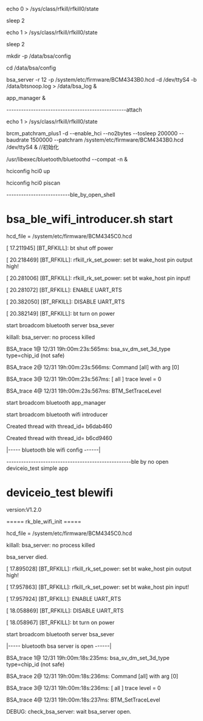echo 0 > /sys/class/rfkill/rfkill0/state

sleep 2

echo 1 > /sys/class/rfkill/rfkill0/state

sleep 2

mkdir -p /data/bsa/config

cd /data/bsa/config

bsa_server -r 12 -p /system/etc/firmware/BCM4343B0.hcd -d /dev/ttyS4 -b /data/btsnoop.log > /data/bsa_log &

app_manager &

-------------------------------------------------attach

echo 1 > /sys/class/rfkill/rfkill0/state

brcm_patchram_plus1 -d --enable_hci --no2bytes --tosleep 200000 --baudrate 1500000 --patchram /system/etc/firmware/BCM4343B0.hcd 
/dev/ttyS4 & //初始化

/usr/libexec/bluetooth/bluetoothd --compat -n & 

hciconfig hci0 up

hciconfig hci0 piscan 



--------------------------ble_by_open_shell

# bsa_ble_wifi_introducer.sh start

hcd_file = /system/etc/firmware/BCM4345C0.hcd

[   17.211945] [BT_RFKILL]: bt shut off power

[   20.218469] [BT_RFKILL]: rfkill_rk_set_power: set bt wake_host pin output high!

[   20.281006] [BT_RFKILL]: rfkill_rk_set_power: set bt wake_host pin input!

[   20.281072] [BT_RFKILL]: ENABLE UART_RTS

[   20.382050] [BT_RFKILL]: DISABLE UART_RTS

[   20.382149] [BT_RFKILL]: bt turn on power

start broadcom bluetooth server bsa_sever

killall: bsa_server: no process killed

BSA_trace 1@ 12/31 19h:00m:23s:565ms: bsa_sv_dm_set_3d_type type=chip_id (not safe)

BSA_trace 2@ 12/31 19h:00m:23s:566ms: Command [all] with arg [0]

BSA_trace 3@ 12/31 19h:00m:23s:567ms: [ all ] trace level = 0

BSA_trace 4@ 12/31 19h:00m:23s:567ms: BTM_SetTraceLevel

start broadcom bluetooth app_manager

start broadcom bluetooth wifi introducer

Created thread with thread_id=  b6dab460

Created thread with thread_id=  b6cd9460

|----- bluetooth ble wifi config ------|




---------------------------------------------------ble by no open deviceio_test simple app

# deviceio_test blewifi

version:V1.2.0

===== rk_ble_wifi_init =====

hcd_file = /system/etc/firmware/BCM4345C0.hcd

killall: bsa_server: no process killed

bsa_server died.

[ 17.895028] [BT_RFKILL]: rfkill_rk_set_power: set bt wake_host pin output high!

[ 17.957863] [BT_RFKILL]: rfkill_rk_set_power: set bt wake_host pin input!

[ 17.957924] [BT_RFKILL]: ENABLE UART_RTS

[ 18.058869] [BT_RFKILL]: DISABLE UART_RTS

[ 18.058967] [BT_RFKILL]: bt turn on power

start broadcom bluetooth server bsa_sever

|----- bluetooth bsa server is open ------|

BSA_trace 1@ 12/31 19h:00m:18s:235ms: bsa_sv_dm_set_3d_type type=chip_id (not safe)

BSA_trace 2@ 12/31 19h:00m:18s:236ms: Command [all] with arg [0]

BSA_trace 3@ 12/31 19h:00m:18s:236ms: [ all ] trace level = 0

BSA_trace 4@ 12/31 19h:00m:18s:237ms: BTM_SetTraceLevel

DEBUG: check_bsa_server: wait bsa_server open.


